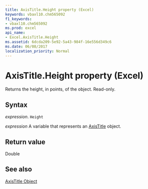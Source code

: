 ```yaml
---
title: AxisTitle.Height property (Excel)
keywords: vbaxl10.chm565092
f1_keywords:
- vbaxl10.chm565092
ms.prod: excel
api_name:
- Excel.AxisTitle.Height
ms.assetid: 6dcda209-5e92-5a43-984f-16e556d349c6
ms.date: 06/08/2017
localization_priority: Normal
---
```



# AxisTitle.Height property (Excel)

Returns the height, in points, of the object. Read-only.


## Syntax

_expression_. `Height`

_expression_ A variable that represents an [AxisTitle](Excel.AxisTitle-graph-property.md) object.


## Return value

Double


## See also


[AxisTitle Object](Excel.AxisTitle(object).md)

